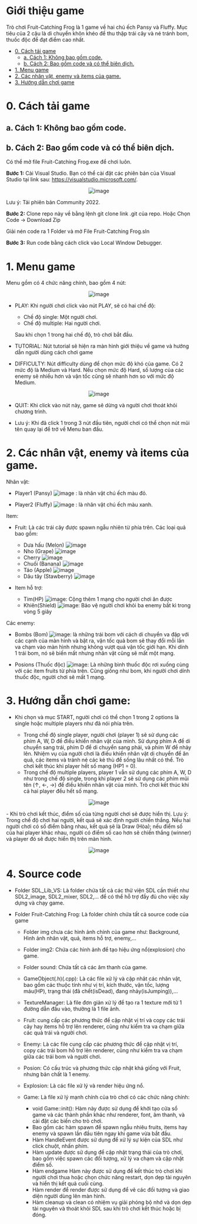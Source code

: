 
# Giới thiệu game

Trò chơi Fruit-Catching Frog là 1 game về hai chú ếch Pansy và Fluffy. Mục tiêu của 2 cậu là di chuyển khôn khéo để thu thập trái cây và né tránh bom, thuốc độc để đạt điểm cao nhất.


- [0. Cách tải game](#0-cách-tải-game)
    * [a. Cách 1: Không bao gồm code.](#a-cách-1-không-bao-gồm-code)
    * [b. Cách 2: Bao gồm code và có thể biên dịch.](#b-cách-2-bao-gồm-code-và-có-thể-biên-dịch)
- [1. Menu game](#1menu-gane)
- [2. Các nhân vật, enemy và items của game.](#2Các-nhân-vật,-enemy-và-items-của-game.)
- [3. Hướng dẫn chơi game](#3-hướng-dẫn-chơi-game)
   


# 0. Cách tải game


## a. Cách 1: Không bao gồm code.



## b. Cách 2: Bao gồm code và có thể biên dịch.


Có thể mở file Fruit-Catching Frog.exe để chơi luôn.


**Bước 1:** Cài Visual Studio. Bạn có thể cài đặt các phiên bản của Visual Studio tại link sau: https://visualstudio.microsoft.com/. 

<div style="text-align: center;">

![image](img_for_md/VS_2022.png)

</div>


Lưu ý: Tải phiên bản Community 2022.


**Bước 2:** Clone repo này về bằng lệnh git clone link .git của repo. Hoặc Chọn Code -> Download Zip



Giải nén code ra 1 Folder và mở File Fruit-Catching Frog.sln




**Bước 3:** Run code bằng cách click vào Local Window Debugger.




# 1. Menu game
Menu gồm có 4 chức năng chính, bao gồm 4 nút:

<div style="text-align: center;">

![image](img_for_md/background_menu.jpg)

</div>



- PLAY: Khi người chơi click vào nút PLAY, sẽ có hai chế độ:


    - Chế độ single: Một người chơi.
    - Chế độ multiple: Hai người chơi.
    
    Sau khi chọn 1 trong hai chế độ, trò chơi bắt đầu.
    
- TUTORIAL: Nút tutorial sẽ hiện ra màn hình giới thiệu về game và hướng dẫn người dùng cách chơi game



- DIFFICULTY: Nút difficulty dùng để chọn mức độ khó của game. Có 2 mức độ là Medium và Hard. Nếu chọn mức độ Hard, số lượng của các enemy sẽ nhiều hơn và vận tốc cũng sẽ nhanh hơn so với mức độ Medium.

<div style="text-align: center;">

![image](img_for_md/difficulty.jpg)

</div>



- QUIT: Khi click vào nút này, game sẽ dừng và người chơi thoát khỏi chương trình.


- Lưu ý: Khi đã click 1 trong 3 nút đầu tiên, người chơi có thể chọn  nút mũi tên quay lại để trở về Menu ban đầu.


# 2. Các nhân vật, enemy và items của game.
Nhân vật:


-    Player1 (Pansy) ![image](img_for_md/frog1.png) : là nhân vật chú ếch màu đỏ.


-    Player2 (Fluffy) ![image](img_for_md/frog2.png) : là nhân vật chú ếch màu xanh.


Item:

- Fruit: Là các trái cây được spawn ngẫu nhiên từ phía trên. Các loại quả bao gồm:

    - Dưa hấu (Melon)  ![image](img_for_md/melon.png)
    - Nho (Grape)  ![image](img_for_md/grape.png)
    - Cherry  ![image](img_for_md/cherry.png)
    - Chuối (Banana)  ![image](img_for_md/banana.png)
    - Táo (Apple)  ![image](img_for_md/apple.png)
    - Dâu tây (Stawberry)  ![image](img_for_md/strawberry.png)
- Item hỗ trợ:

    - Tim(HP) ![image](img_for_md/hp.png): Cộng thêm 1 mạng cho người chơi ăn được
    - Khiên(Shield) ![image](img_for_md/shield.png): Bảo vệ người chơi khỏi ba enemy bất kì trong vòng 5 giây


Các enemy:

- Bombs (Bom) ![image](img_for_md/bom.png): là những trái bom với cách di chuyển va đập với các cạnh của màn hình và bật ra, vận tốc quả bom sẽ thay đổi mỗi lần va chạm vào màn hình nhưng không vượt quá vận tốc giới hạn. Khi dính 1 trái bom, nó sẽ biến mất nhưng nhân vật cũng sẽ mất một mạng.

- Posions (Thuốc độc) ![image](img_for_md/poision.png): Là những bình thuốc độc rơi xuống cùng với các item fruits từ phía trên. Cũng giống như bom, khi người chơi dính thuốc độc, người chơi sẽ mất 1 mạng.





# 3. Hướng dẫn chơi game:


- Khi chọn và mục START, người chơi có thể chọn 1 trong 2 options là single hoặc multiple players như đã nói phía trên. 

    - Trong chế độ single player, người chơi (player 1) sẽ sử dụng các phím A, W, D để điều khiển nhân vật của mình. Sử dụng phím A để di chuyển sang trái, phím D để di chuyển sang phải, và phím W để nhảy lên. Nhiệm vụ của người chơi là điều khiển nhân vật di chuyển để ăn quả, các items và tránh né các kẻ thù để sống lâu nhất có thể. Trò chơi kết thúc khi player hết số mạng (HP1 = 0).
    - Trong chế độ multiple players, player 1 vẫn sử dụng các phím A, W, D như trong chế độ single, trong khi player 2 sẽ sử dụng các phím mũi tên (↑, ←, →) để điều khiển nhân vật của mình. Trò chơi kết thúc khi cả hai player đều hết số mạng.
    
<div style="text-align: center;">

![image](img_for_md/gameplay.png)

</div>
- Khi trò chơi kết thúc, điểm số của từng người chơi sẽ được hiển thị. Lưu ý: Trong chế độ chơi hai người, kết quả sẽ xác định người chiến thắng. Nếu hai người chơi có số điểm bằng nhau, kết quả sẽ là Draw (Hòa); nếu điểm số của hai player khác nhau, người có điểm số cao hơn sẽ chiến thắng (winner) và player đó sẽ được hiển thị trên màn hình.


<div style="text-align: center;">

![image](img_for_md/result.png)

</div>



# 4. Source code

- Folder SDL_Lib_VS: Là folder chứa tất cả các thử viện SDL cần thiết như SDL2_image, SDL2_mixer, SDL2,... để có thể hỗ trợ đầy đủ cho việc xây dựng và chạy game.

- Folder Fruit-Catching Frog: Là folder chính chứa tất cả source code của game
    * Folder img chưa các hình ảnh chính của game như: Background, Hình ảnh nhân vật, quả, items hỗ trợ, enemy,...
    * Folder img2: Chứa các hình ảnh để tạo hiệu ứng nổ(explosion) cho game.
    * Folder sound: Chứa tất cả các âm thanh của game.
    * GameObject(.h)(.cpp): Là các file xử lý và cập nhât các nhân vật, bao gồm các thuộc tính như vị trí, kích thước, vận tốc, lượng máu(HP), trạng thái (đã chết(isDead), đang nhảy(isJumping)),...
    * TextureManager: Là file đơn giản xử lý để tạo ra 1 texture mới từ 1 đường dẫn đầu vào, thường là 1 file ảnh.
    * Fruit: cung cấp các phương thức để cập nhật vị trí và copy các trái cây hay items hỗ trợ lên renderer, cũng như kiểm tra va chạm giữa các quả trái và người chơi.
    * Enemy: Là các file cung cấp các phương thức để cập nhật vị trí, copy các trái bom hỗ trợ lên renderer, cũng như kiểm tra va chạm giữa các trái bom và người chơi.
    * Posion: Có cấu trúc và phương thức cập nhật khả giống với Fruit, nhưng bản chất là 1 enemy.
    * Explosion: Là các file xử lý và render hiệu ứng nổ.
    * Game: Là file xử lý mạnh chính của trò chơi có các chức năng chính:
        
        *  void Game::init(): Hàm này được sử dụng để khởi tạo cửa sổ game và các thành phần khác như renderer, font, âm thanh, và cài đặt các biến cho trò chơi.
        *  Bao gồm các hàm spawn để spawn ngẫu nhiêu fruits, items hay enemy và spawn lần đầu tiên ngay khi game vừa bắt đầu.
        *  Hàm HandleEvent được sử dụng để xử lý sự kiện của SDL như click chuột, nhấn phím.
        *  Hàm update được sử dụng để cập nhật trạng thái của trò chơi, bao gồm việc spawn các đối tượng, xử lý va chạm và cập nhật điểm số.
        *  Hàm endgame Hàm này được sử dụng để kết thúc trò chơi khi người chơi thua hoặc chọn chức năng restart, dọn dẹp tài nguyên và hiển thị kết quả cuối cùng.
        *  Hàm render để render được sử dụng để vẽ các đối tượng và giao diện người dùng lên màn hình.
        *  Hàm cleanup và clean có nhiệm vụ  giải phóng bộ nhớ và dọn dẹp tài nguyên và thoát khỏi SDL sau khi trò chơi kết thúc hoặc bị đóng.







